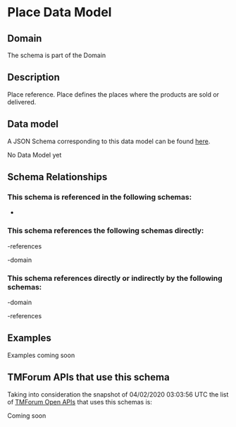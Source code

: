 # Place Data Model

## Domain

The  schema is part of the  Domain

## Description

Place reference. Place defines the places where the products are sold or delivered.

## Data model

A JSON Schema corresponding to this data model can be found
[here](https://github.com/tmforum-rand/schemas/blob/candidates/Common/Place.schema.json).

No Data Model yet

## Schema Relationships

### This schema is referenced in the following schemas:

-

### This schema references the following schemas directly:

-references

-domain

### This schema references directly or indirectly by the following schemas:

-domain

-references



## Examples

Examples coming soon

## TMForum APIs that use this schema

Taking into consideration the snapshot of 04/02/2020 03:03:56 UTC the list of [TMForum Open APIs](https://www.tmforum.org/open-apis/) that uses this schemas is:

Coming soon